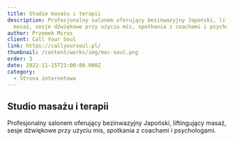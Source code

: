 ```yaml
---
title: Studio masażu i terapii
description: Profesjonalny salonem oferujący bezinwazyjny Japoński, liftingujący
  masaż, sesje dźwiękowe przy użyciu mis, spotkania z coachami i psychologami.
author: Przemek Miros
client: Call Your Soul
link: https://callyoursoul.pl/
thumbnail: /content/works/img/moc-soul.png
order: 3
date: 2022-11-15T23:00:00.000Z
category:
  - Strona internetowa
---
```


## Studio masażu i terapii

Profesjonalny salonem oferujący bezinwazyjny Japoński, liftingujący masaż, sesje dźwiękowe przy użyciu mis, spotkania z coachami i psychologami. 

